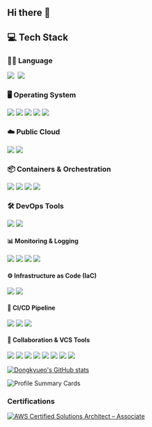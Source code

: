 ## Hi there 👋

<!--
**dongkyueo-ros/dongkyueo-ros** is a ✨ _special_ ✨ repository because its `README.md` (this file) appears on your GitHub profile.

Here are some ideas to get you started:

- 🔭 I’m currently working on ...
- 🌱 I’m currently learning ...
- 👯 I’m looking to collaborate on ...
- 🤔 I’m looking for help with ...
- 💬 Ask me about ...
- 📫 How to reach me: ...
- 😄 Pronouns: ...
- ⚡ Fun fact: ...
-->

## 💻 Tech Stack

### 🧑‍💻 Language
<p>
  <img src="https://img.shields.io/badge/C++-00599C?style=flat-plastic&logo=C%2B%2B&logoColor=white"/></a>&nbsp 
  <img src="https://img.shields.io/badge/Python-3766AB?style=flat-plastic&logo=Python&logoColor=white"/></a>&nbsp 
</p>

### 🖥️ Operating System
<p>
  <img src="https://img.shields.io/badge/Linux-FCC624?style=flat-plastic&logo=linux&logoColor=black"/>
  <img src="https://img.shields.io/badge/Ubuntu-E95420?style=flat-plastic&logo=ubuntu&logoColor=white"/>
  <img src="https://img.shields.io/badge/RHEL-EE0000?style=flat-plastic&logo=redhat&logoColor=white"/>
  <img src="https://img.shields.io/badge/Rocky%20Linux-10B981?style=flat-plastic&logo=rockylinux&logoColor=white"/>
  <img src="https://img.shields.io/badge/CentOS-262577?style=flat-plastic&logo=centos&logoColor=white"/>
</p>


### ☁️ Public Cloud
<p>
  <img src="https://img.shields.io/badge/Amazon%20AWS-232F3E?style=flat-plastic&logo=amazonwebservices&logoColor=white"/>
  <img src="https://img.shields.io/badge/Azure_AI-0078D4?style=for-flat-plastic&logo=azure&logoColor=white"/>
</p>

### 📦 Containers & Orchestration
<p>
  <img src="https://img.shields.io/badge/Docker-2496ED?style=flat-plastic&logo=docker&logoColor=white"/> 
  <img src="https://img.shields.io/badge/Kubernetes-326CE5?style=flat-plastic&logo=kubernetes&logoColor=white"/>
  <img src="https://img.shields.io/badge/KubeSpray-3D647F?style=flat-plastic&logo=kubespray&logoColor=white"/>
  <img src="https://img.shields.io/badge/Amazon%20EKS-FF9900?style=flat-plastic&logo=amazoneks&logoColor=white"/>
</p>

### 🛠 DevOps Tools
<p>
  <img src="https://img.shields.io/badge/ArgoCD-EF7B4D?style=flat-plastic&logo=argo&logoColor=white"/> 
  <img src="https://img.shields.io/badge/LENS-3D90CE?style=flat-plastic&logo=lens&logoColor=white"/>
</p>

#### 📊 Monitoring & Logging
<p>
  <img src="https://img.shields.io/badge/Grafana-F46800?style=flat-plastic&logo=grafana&logoColor=white"/>
  <img src="https://img.shields.io/badge/Prometheus-E6522C?style=flat-plastic&logo=prometheus&logoColor=white"/>
  <img src="https://img.shields.io/badge/Telegraf-3E4E88?style=flat-plastic&logo=influxdb&logoColor=white"/>
  <img src="https://img.shields.io/badge/InfluxDB-22ADF6?style=flat-plastic&logo=influxdb&logoColor=white"/>
</p>


#### ⚙️ Infrastructure as Code (IaC)
<p>
  <img src="https://img.shields.io/badge/Terraform-844FBA?style=flat-plastic&logo=terraform&logoColor=white"/>
  <img src="https://img.shields.io/badge/Ansible-EE0000?style=flat-plastic&logo=ansible&logoColor=white"/>
</p>

#### 🔁 CI/CD Pipeline
<p>
  <img src="https://img.shields.io/badge/GitHub%20Actions-2088FF?style=flat-plastic&logo=githubactions&logoColor=white"/>
  <img src="https://img.shields.io/badge/GitLab%20CI-FC6D26?style=flat-plastic&logo=gitlab&logoColor=white"/>
  <img src="https://img.shields.io/badge/Bitbucket%20Pipeline-0052CC?style=flat-plastic&logo=bitbucket&logoColor=white"/>
</p>

#### 🧰 Collaboration & VCS Tools
<p>
  <img src="https://img.shields.io/badge/Git-F05032?style=flat-plastic&logo=git&logoColor=white"/>
  <img src="https://img.shields.io/badge/GitHub-181717?style=flat-plastic&logo=github&logoColor=white"/>
  <img src="https://img.shields.io/badge/GitLab-FC6D26?style=flat-plastic&logo=gitlab&logoColor=white"/>
  <img src="https://img.shields.io/badge/Bitbucket-0052CC?style=flat-plastic&logo=bitbucket&logoColor=white"/>
  <img src="https://img.shields.io/badge/Jira-0053CC?style=flat-plastic&logo=jira&logoColor=white"/>
  <img src="https://img.shields.io/badge/Confluence-172B4D?style=flat-plastic&logo=confluence&logoColor=white"/>
  <img src="https://img.shields.io/badge/Notion-000000?style=flat-plastic&logo=notion&logoColor=white"/>
  <img src="https://img.shields.io/badge/Slack-4A154B?style=flat-plastic&logo=slack&logoColor=white"/>
</p>

[![Dongkyueo's GitHub stats](https://github-readme-stats.vercel.app/api?username=dongkyueo-ros&theme=swift)](https://github.com/dongkyueo-ros/github-readme-stats)

<!--[![trophy](https://github-profile-trophy.vercel.app/?username=dongkyueo-ros)](https://github.com/dongkyueo-ros/github-profile-trophy)-->

![Profile Summary Cards](https://github-profile-summary-cards.vercel.app/api/cards/profile-details?username=dongkyueo-ros&theme=vue)

### Certifications

<!--START_SECTION:badges-->
[![AWS Certified Solutions Architect – Associate](https://images.credly.com/size/110x110/images/0e284c3f-5164-4b21-8660-0d84737941bc/image.png)](http://www.credly.com/badges/6aed9606-ac65-462d-ae7d-dfed5942a2bd "AWS Certified Solutions Architect – Associate")
<!--END_SECTION:badges-->
